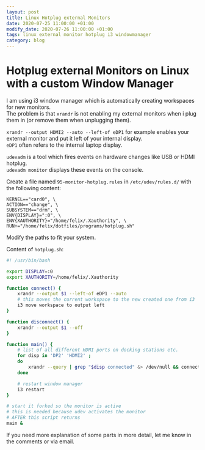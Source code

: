 ```yaml
---
layout: post
title: Linux Hotplug external Monitors
date: 2020-07-25 11:00:00 +01:00
modify_date: 2020-07-26 11:00:00 +01:00
tags: linux external monitor hotplug i3 windowmanager
category: blog
---
```


# Hotplug external Monitors on Linux with a custom Window Manager

I am using i3 window manager which is automatically creating workspaces for new monitors.  
The problem is that `xrandr` is not enabling my external monitors when i plug them in (or remove them when unplugging them).

`xrandr --output HDMI2 --auto --left-of eDP1` for example enables your external monitor and put it left of your internal display.  
`eDP1` often refers to the internal laptop display.

`udevadm` is a tool which fires events on hardware changes like USB or HDMI hotplug.  
`udevadm monitor` displays these events on the console.

Create a file named `95-monitor-hotplug.rules` in `/etc/udev/rules.d/` with the following content:
```rules
KERNEL=="card0", \
ACTION=="change", \
SUBSYSTEM=="drm", \
ENV{DISPLAY}=":0", \
ENV{XAUTHORITY}="/home/felix/.Xauthority", \
RUN+="/home/felix/dotfiles/programs/hotplug.sh"
```
Modify the paths to fit your system.

Content of `hotplug.sh`:
```bash
#! /usr/bin/bash

export DISPLAY=:0
export XAUTHORITY=/home/felix/.Xauthority

function connect() {
    xrandr --output $1 --left-of eDP1 --auto
    # this moves the current workspace to the new created one from i3
    i3 move workspace to output left
}

function disconnect() {
    xrandr --output $1 --off
}

function main() {
    # list of all different HDMI ports on docking stations etc.
    for disp in 'DP2' 'HDMI2' ;
    do
        xrandr --query | grep "$disp connected" &> /dev/null && connect $disp || disconnect $disp
    done

    # restart window manager
    i3 restart
}

# start it forked so the monitor is active
# this is needed because udev activates the monitor
# AFTER this script returns
main &
```

If you need more explanation of some parts in more detail, let me know in the comments or via email.
